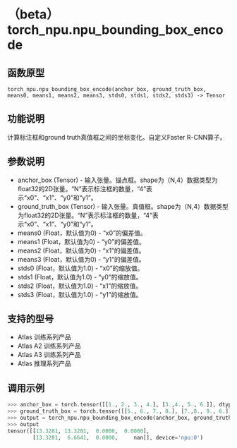 # （beta）torch_npu.npu_bounding_box_encode

## 函数原型

```
torch_npu.npu_bounding_box_encode(anchor_box, ground_truth_box, means0, means1, means2, means3, stds0, stds1, stds2, stds3) -> Tensor
```

## 功能说明

计算标注框和ground truth真值框之间的坐标变化。自定义Faster R-CNN算子。

## 参数说明

- anchor_box (Tensor) - 输入张量。锚点框。shape为（N,4）数据类型为float32的2D张量。“N”表示标注框的数量，“4”表示“x0”、“x1”、“y0”和“y1”。
- ground_truth_box (Tensor) - 输入张量。真值框。shape为（N,4）数据类型为float32的2D张量。“N”表示标注框的数量，“4”表示“x0”、“x1”、“y0”和“y1”。
- means0 (Float，默认值为0) - “x0”的偏差值。
- means1 (Float，默认值为0) - “y0”的偏差值。
- means2 (Float，默认值为0) - “x1”的偏差值。
- means3 (Float，默认值为0) - “y1”的偏差值。
- stds0 (Float，默认值为1.0) - “x0”的缩放值。
- stds1 (Float，默认值为1.0) - “y0”的缩放值。
- stds2 (Float，默认值为1.0) - “x1”的缩放值。
- stds3 (Float，默认值为1.0) - “y1”的缩放值。

## 支持的型号

- <term>Atlas 训练系列产品</term>
- <term>Atlas A2 训练系列产品</term>
- <term>Atlas A3 训练系列产品</term>
- <term>Atlas 推理系列产品</term>

## 调用示例

```python
>>> anchor_box = torch.tensor([[1., 2., 3., 4.], [3.,4., 5., 6.]], dtype = torch.float32).to("npu")
>>> ground_truth_box = torch.tensor([[5., 6., 7., 8.], [7.,8., 9., 6.]], dtype = torch.float32).to("npu")
>>> output = torch_npu.npu_bounding_box_encode(anchor_box, ground_truth_box, 0, 0, 0, 0, 0.1, 0.1, 0.2, 0.2)
>>> output
tensor([[13.3281, 13.3281,  0.0000,  0.0000],
        [13.3281,  6.6641,  0.0000,     nan]], device='npu:0')
```

